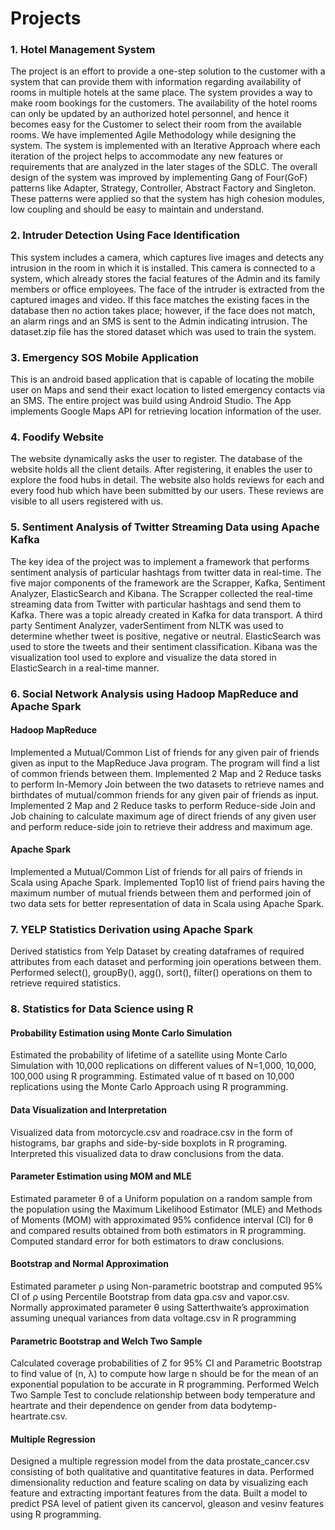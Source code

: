 # Projects
### 1. Hotel Management System  
The project is an effort to provide a one-step solution to the customer with a system that can provide them with information regarding availability of rooms in multiple hotels at the same place. The system provides a way to make room bookings for the customers. The availability of the hotel rooms can only be updated by an authorized hotel personnel, and hence it becomes easy for the Customer to select their room from the available rooms. We have implemented Agile Methodology while designing the system. The system is implemented with an Iterative Approach where each iteration of the project helps to accommodate any new features or requirements that are analyzed in the later stages of the SDLC. The overall design of the system was improved by implementing Gang of Four(GoF) patterns like Adapter, Strategy, Controller, Abstract Factory and Singleton. These patterns were applied so that the system has high cohesion modules, low coupling and should be easy to maintain and understand. 

### 2. Intruder Detection Using Face Identification  
This system includes a camera, which captures live images and detects any intrusion in the room in which it is installed. This camera is connected to a system, which already stores the facial features of the Admin and its family members or office employees. The face of the intruder is extracted from the captured images and video. If this face matches the existing faces in the database then no action takes place; however, if the face does not match, an alarm rings and an SMS is sent to the Admin indicating intrusion. 
The dataset.zip file has the stored dataset which was used to train the system. 

### 3. Emergency SOS  Mobile Application
This is an android based application that is capable of locating the mobile user on Maps and send their exact location to listed emergency contacts via an SMS.
The entire project was build using Android Studio.
The App implements Google Maps API for retrieving location information of the user.

### 4. Foodify Website  
The website dynamically asks the user to register. The database of the website holds all the client details. After registering, it enables the user to explore the food hubs in detail.
The website also holds reviews for each and every food hub which have been submitted by our users. These reviews are visible to all users registered with us.

### 5. Sentiment Analysis of Twitter Streaming Data using Apache Kafka
The key idea of the project was to implement a framework that performs sentiment analysis of particular hashtags from twitter data in real-time. The five major components of the framework are the Scrapper, Kafka, Sentiment Analyzer, ElasticSearch and Kibana. The Scrapper collected the real-time streaming data from Twitter with particular hashtags and send them to Kafka. There was a topic already created in Kafka for data transport. A third party Sentiment Analyzer, vaderSentiment from NLTK was used to determine whether tweet is positive, negative or neutral. ElasticSearch was used to store the tweets and their sentiment classification. Kibana was the visualization tool used to explore and visualize the data stored in ElasticSearch in a real-time manner.

### 6. Social Network Analysis using Hadoop MapReduce and Apache Spark  
#### Hadoop MapReduce  
Implemented a Mutual/Common List of friends for any given pair of friends given as input to the MapReduce Java program. The program will find a list of common friends between them. Implemented 2 Map and 2 Reduce tasks to perform In-Memory Join between the two datasets to retrieve names and birthdates of mutual/common friends for any given pair of friends as input. Implemented 2 Map and 2 Reduce tasks to perform Reduce-side Join and Job chaining to calculate maximum age of direct friends of any given user and perform reduce-side join to retrieve their address and maximum age.  
#### Apache Spark  
Implemented a Mutual/Common List of friends for all pairs of friends in Scala using Apache Spark. Implemented Top10 list of friend pairs having the maximum number of mutual friends between them and performed join of two data sets for better representation of data in Scala using Apache Spark.  

### 7. YELP Statistics Derivation using Apache Spark  
Derived statistics from Yelp Dataset by creating dataframes of required attributes from each dataset and performing join operations between them. Performed select(), groupBy(), agg(), sort(), filter() operations on them to retrieve required statistics.    

### 8. Statistics for Data Science using R
#### Probability Estimation using Monte Carlo Simulation  
Estimated the probability of lifetime of a satellite using Monte Carlo Simulation with 10,000 replications on different values of N=1,000, 10,000, 100,000 using R programming. Estimated value of π based on 10,000 replications using the Monte Carlo Approach using R programming.  
#### Data Visualization and Interpretation  
Visualized data from motorcycle.csv and roadrace.csv in the form of histograms, bar graphs and side-by-side boxplots in R programing. Interpreted this visualized data to draw conclusions from the data.  
#### Parameter Estimation using MOM and MLE  
Estimated parameter θ of a Uniform population on a random sample from the population using the Maximum Likelihood Estimator (MLE) and Methods of Moments (MOM) with approximated 95% confidence interval (CI) for θ and compared results obtained from both estimators in R programming. Computed standard error for both estimators to draw conclusions.   
#### Bootstrap and Normal Approximation  
Estimated parameter ρ using Non-parametric bootstrap and computed 95% CI of ρ using Percentile Bootstrap from data gpa.csv and vapor.csv. Normally approximated parameter θ using Satterthwaite’s approximation assuming unequal variances from data voltage.csv in R programming  
#### Parametric Bootstrap and Welch Two Sample  
Calculated coverage probabilities of Z for 95% CI and Parametric Bootstrap to find value of (n, λ) to compute how large n should be for the mean of an exponential population to be accurate in R programming. Performed Welch Two Sample Test to conclude relationship between body temperature and heartrate and their dependence on gender from data bodytemp-heartrate.csv.  
#### Multiple Regression  
Designed a multiple regression model from the data prostate_cancer.csv consisting of both qualitative and quantitative features in data. Performed dimensionality reduction and feature scaling on data by visualizing each feature and extracting important features from the data. Built a model to predict PSA level of patient given its cancervol, gleason and vesinv features using R programming.  
